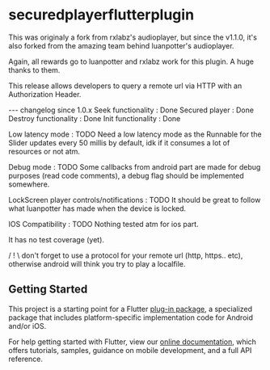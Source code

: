 # securedplayerflutterplugin

This was originaly a fork from rxlabz's audioplayer, but since the v1.1.0, it's also forked from the amazing team behind luanpotter's audioplayer.

Again, all rewards go to luanpotter and rxlabz work for this plugin. A huge thanks to them.

This release allows developers to query a remote url via HTTP with an Authorization Header.

--- changelog since 1.0.x Seek functionality : Done Secured player : Done Destroy functionality : Done Init functionality : Done

Low latency mode : TODO Need a low latency mode as the Runnable for the Slider updates every 50 millis by default, idk if it consumes a lot of resources or not atm.

Debug mode : TODO Some callbacks from android part are made for debug purposes (read code comments), a debug flag should be implemented somewhere.

LockScreen player controls/notifications : TODO It should be great to follow what luanpotter has made when the device is locked.

IOS Compatibility : TODO Nothing tested atm for ios part.

It has no test coverage (yet).

/ ! \ don't forget to use a protocol for your remote url (http, https.. etc),
otherwise android will think you try to play a localfile.

## Getting Started

This project is a starting point for a Flutter
[plug-in package](https://flutter.dev/developing-packages/),
a specialized package that includes platform-specific implementation code for
Android and/or iOS.

For help getting started with Flutter, view our 
[online documentation](https://flutter.dev/docs), which offers tutorials, 
samples, guidance on mobile development, and a full API reference.
